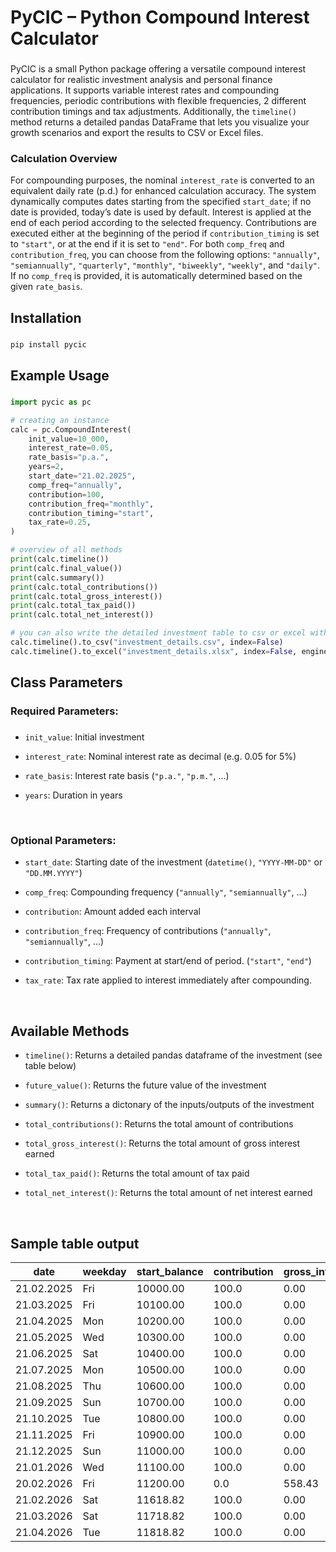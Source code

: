 <h1 align="left">PyCIC – Python Compound Interest Calculator</h1>

###

PyCIC is a small Python package offering a versatile compound interest calculator for realistic investment analysis and personal finance applications. It supports variable interest rates and compounding frequencies, periodic contributions with flexible frequencies, 2 different contribution timings and tax adjustments. Additionally, the `timeline()` method returns a detailed pandas DataFrame that lets you visualize your growth scenarios and export the results to CSV or Excel files.

### Calculation Overview

For compounding purposes, the nominal `interest_rate` is converted to an equivalent daily rate (p.d.) for enhanced calculation accuracy. The system dynamically computes dates starting from the specified `start_date`; if no date is provided, today’s date is used by default. Interest is applied at the end of each period according to the selected frequency. Contributions are executed either at the beginning of the period if `contribution_timing` is set to `"start"`, or at the end if it is set to `"end"`. For both `comp_freq` and `contribution_freq`, you can choose from the following options: `"annually"`, `"semiannually"`, `"quarterly"`, `"monthly"`, `"biweekly"`, `"weekly"`, and `"daily"`. If no `comp_freq` is provided, it is automatically determined based on the given `rate_basis`.

###

<h2 align="left">Installation</h2>

###

```bash
pip install pycic
```

###

<h2 align="left">Example Usage</h2>

###

```python
import pycic as pc

# creating an instance
calc = pc.CompoundInterest(
    init_value=10_000,
    interest_rate=0.05,
    rate_basis="p.a.",
    years=2,
    start_date="21.02.2025",
    comp_freq="annually",
    contribution=100,
    contribution_freq="monthly",
    contribution_timing="start",
    tax_rate=0.25,
)

# overview of all methods
print(calc.timeline())
print(calc.final_value())
print(calc.summary())
print(calc.total_contributions())
print(calc.total_gross_interest())
print(calc.total_tax_paid())
print(calc.total_net_interest())

# you can also write the detailed investment table to csv or excel with pandas
calc.timeline().to_csv("investment_details.csv", index=False)
calc.timeline().to_excel("investment_details.xlsx", index=False, engine="openpyxl")
```

###

<h2 align="left">Class Parameters</h2>

###

<h3 align="left">Required Parameters:</h2>

###

- `init_value`: Initial investment

- `interest_rate`: Nominal interest rate as decimal (e.g. 0.05 for 5%)

- `rate_basis`: Interest rate basis (`"p.a."`, `"p.m."`, ...)

- `years`: Duration in years

<br>

<h3 align="left">Optional Parameters:</h2>

- `start_date`: Starting date of the investment (`datetime()`, `"YYYY-MM-DD"` or `"DD.MM.YYYY"`)

- `comp_freq`: Compounding frequency (`"annually"`, `"semiannually"`, ...)

- `contribution`: Amount added each interval

- `contribution_freq`: Frequency of contributions (`"annually"`, `"semiannually"`, ...)

- `contribution_timing`: Payment at start/end of period. (`"start"`, `"end"`)

- `tax_rate`: Tax rate applied to interest immediately after compounding.

<br>

<h2 align="left">Available Methods</h2>

- `timeline()`: Returns a detailed pandas dataframe of the investment (see table below)

- `future_value()`: Returns the future value of the investment

- `summary()`: Returns a dictonary of the inputs/outputs of the investment

- `total_contributions()`: Returns the total amount of contributions

- `total_gross_interest()`: Returns the total amount of gross interest earned

- `total_tax_paid()`: Returns the total amount of tax paid

- `total_net_interest()`: Returns the total amount of net interest earned

<br>

## Sample table output

| date       | weekday | start_balance | contribution | gross_interest | tax    | net_interest | end_balance |
| ---------- | ------- | ------------- | ------------ | -------------- | ------ | ------------ | ----------- |
| 21.02.2025 | Fri     | 10000.00      | 100.0        | 0.00           | 0.00   | 0.00         | 10100.00    |
| 21.03.2025 | Fri     | 10100.00      | 100.0        | 0.00           | 0.00   | 0.00         | 10200.00    |
| 21.04.2025 | Mon     | 10200.00      | 100.0        | 0.00           | 0.00   | 0.00         | 10300.00    |
| 21.05.2025 | Wed     | 10300.00      | 100.0        | 0.00           | 0.00   | 0.00         | 10400.00    |
| 21.06.2025 | Sat     | 10400.00      | 100.0        | 0.00           | 0.00   | 0.00         | 10500.00    |
| 21.07.2025 | Mon     | 10500.00      | 100.0        | 0.00           | 0.00   | 0.00         | 10600.00    |
| 21.08.2025 | Thu     | 10600.00      | 100.0        | 0.00           | 0.00   | 0.00         | 10700.00    |
| 21.09.2025 | Sun     | 10700.00      | 100.0        | 0.00           | 0.00   | 0.00         | 10800.00    |
| 21.10.2025 | Tue     | 10800.00      | 100.0        | 0.00           | 0.00   | 0.00         | 10900.00    |
| 21.11.2025 | Fri     | 10900.00      | 100.0        | 0.00           | 0.00   | 0.00         | 11000.00    |
| 21.12.2025 | Sun     | 11000.00      | 100.0        | 0.00           | 0.00   | 0.00         | 11100.00    |
| 21.01.2026 | Wed     | 11100.00      | 100.0        | 0.00           | 0.00   | 0.00         | 11200.00    |
| 20.02.2026 | Fri     | 11200.00      | 0.0          | 558.43         | 139.61 | 418.82       | 11618.82    |
| 21.02.2026 | Sat     | 11618.82      | 100.0        | 0.00           | 0.00   | 0.00         | 11718.82    |
| 21.03.2026 | Sat     | 11718.82      | 100.0        | 0.00           | 0.00   | 0.00         | 11818.82    |
| 21.04.2026 | Tue     | 11818.82      | 100.0        | 0.00           | 0.00   | 0.00         | 11918.82    |
